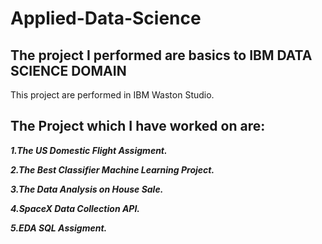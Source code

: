 # Applied-Data-Science
## The project I performed are basics to IBM DATA SCIENCE DOMAIN
 
 This project are performed in IBM Waston Studio.

## The Project which I have worked on are:

***1.The US Domestic Flight Assigment.***

***2.The Best Classifier Machine Learning Project.***

***3.The Data Analysis on House Sale.***

***4.SpaceX Data Collection API.***

***5.EDA SQL Assigment.***

